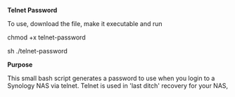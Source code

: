 **Telnet Password**

To use, download the file, make it executable and run

chmod +x telnet-password

sh ./telnet-password

**Purpose**

This small bash script generates a password to use when you login to a Synology NAS via telnet.
Telnet is used in 'last ditch' recovery for your NAS, 
